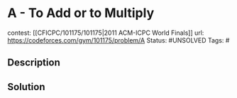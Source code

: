 # A - To Add or to Multiply

contest: [[CFICPC/101175/101175|2011 ACM-ICPC World Finals]]
url: https://codeforces.com/gym/101175/problem/A
Status: #UNSOLVED
Tags: #

## Description

## Solution

